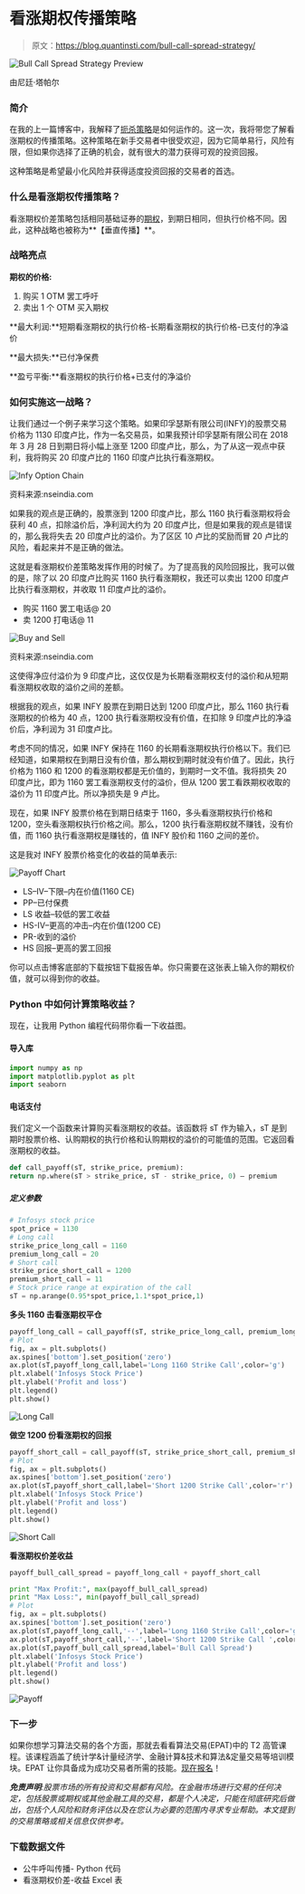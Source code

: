 # 看涨期权传播策略

> 原文：<https://blog.quantinsti.com/bull-call-spread-strategy/>

![Bull Call Spread Strategy Preview](img/2ed4209067320f1becd93358312dea47.png)

由尼廷·塔帕尔

### **简介**

在我的上一篇博客中，我解释了[扼杀策略](https://blog.quantinsti.com/long-strangle-option-strategy-in-python/)是如何运作的。这一次，我将带您了解看涨期权的传播策略。这种策略在新手交易者中很受欢迎，因为它简单易行，风险有限，但如果你选择了正确的机会，就有很大的潜力获得可观的投资回报。

这种策略是希望最小化风险并获得适度投资回报的交易者的首选。

### **什么是看涨期权传播策略？**

看涨期权价差策略包括相同基础证券的[期权](http://s.bl-1.com/h/cgFQDB8B?url=https://quantra.quantinsti.com/course/options-trading-strategies-python-basic)，到期日相同，但执行价格不同。因此，这种战略也被称为**【垂直传播】**。

### **战略亮点**

**期权的价格:**

1.  购买 1 OTM 罢工呼吁
2.  卖出 1 个 OTM 买入期权

**最大利润:**短期看涨期权的执行价格-长期看涨期权的执行价格-已支付的净溢价

**最大损失:**已付净保费

**盈亏平衡:**看涨期权的执行价格+已支付的净溢价

### **如何实施这一战略？**

让我们通过一个例子来学习这个策略。如果印孚瑟斯有限公司(INFY)的股票交易价格为 1130 印度卢比，作为一名交易员，如果我预计印孚瑟斯有限公司在 2018 年 3 月 28 日到期日将小幅上涨至 1200 印度卢比，那么，为了从这一观点中获利，我将购买 20 印度卢比的 1160 印度卢比执行看涨期权。

![Infy Option Chain](img/26a3f66611a9d50148eee203a4e84edc.png)

资料来源:nseindia.com

如果我的观点是正确的，股票涨到 1200 印度卢比，那么 1160 执行看涨期权将会获利 40 点，扣除溢价后，净利润大约为 20 印度卢比，但是如果我的观点是错误的，那么我将失去 20 印度卢比的溢价。为了区区 10 卢比的奖励而冒 20 卢比的风险，看起来并不是正确的做法。

这就是看涨期权价差策略发挥作用的时候了。为了提高我的风险回报比，我可以做的是，除了以 20 印度卢比购买 1160 执行看涨期权，我还可以卖出 1200 印度卢比执行看涨期权，并收取 11 印度卢比的溢价。

*   购买 1160 罢工电话@ 20
*   卖 1200 打电话@ 11

![Buy and Sell](img/f039ccdb6d3fcdc241e274ddc6d2b3e8.png)

资料来源:nseindia.com

这使得净应付溢价为 9 印度卢比，这仅仅是为长期看涨期权支付的溢价和从短期看涨期权收取的溢价之间的差额。

根据我的观点，如果 INFY 股票在到期日达到 1200 印度卢比，那么 1160 执行看涨期权的价格为 40 点，1200 执行看涨期权没有价值，在扣除 9 印度卢比的净溢价后，净利润为 31 印度卢比。

考虑不同的情况，如果 INFY 保持在 1160 的长期看涨期权执行价格以下。我们已经知道，如果期权在到期日没有价值，那么期权到期时就没有价值了。因此，执行价格为 1160 和 1200 的看涨期权都是无价值的，到期时一文不值。我将损失 20 印度卢比，即为 1160 罢工看涨期权支付的溢价，但从 1200 罢工看跌期权收取的溢价为 11 印度卢比。所以净损失是 9 卢比。

现在，如果 INFY 股票价格在到期日结束于 1160，多头看涨期权执行价格和 1200，空头看涨期权执行价格之间。那么，1200 执行看涨期权就不赚钱，没有价值，而 1160 执行看涨期权是赚钱的，值 INFY 股价和 1160 之间的差价。

这是我对 INFY 股票价格变化的收益的简单表示:

![Payoff Chart](img/ff40c5cf6a08f0f08f90bb5c52024e53.png)

*   LS–IV–下限–内在价值(1160 CE)
*   PP–已付保费
*   LS 收益–较低的罢工收益
*   HS-IV–更高的冲击–内在价值(1200 CE)
*   PR-收到的溢价
*   HS 回报–更高的罢工回报

你可以点击博客底部的下载按钮下载报告单。你只需要在这张表上输入你的期权价值，就可以得到你的收益。

### **Python 中如何计算策略收益？**

现在，让我用 Python 编程代码带你看一下收益图。

#### **导入库**

```py
import numpy as np
import matplotlib.pyplot as plt
import seaborn
```

#### **电话支付**

我们定义一个函数来计算购买看涨期权的收益。该函数将 sT 作为输入，sT 是到期时股票价格、认购期权的执行价格和认购期权的溢价的可能值的范围。它返回看涨期权的收益。

```py
def call_payoff(sT, strike_price, premium):
return np.where(sT > strike_price, sT - strike_price, 0) – premium
```

##### **定义参数**

```py
# Infosys stock price
spot_price = 1130
# Long call
strike_price_long_call = 1160
premium_long_call = 20
# Short call
strike_price_short_call = 1200
premium_short_call = 11
# Stock price range at expiration of the call
sT = np.arange(0.95*spot_price,1.1*spot_price,1)
```

**多头 1160 击看涨期权平仓**

```py
payoff_long_call = call_payoff(sT, strike_price_long_call, premium_long_call)
# Plot
fig, ax = plt.subplots()
ax.spines['bottom'].set_position('zero')
ax.plot(sT,payoff_long_call,label='Long 1160 Strike Call',color='g')
plt.xlabel('Infosys Stock Price')
plt.ylabel('Profit and loss')
plt.legend()
plt.show()
```

![Long Call](img/879bd1d79c848eda0451de8b322653a0.png)

**做空 1200 份看涨期权的回报**

```py
payoff_short_call = call_payoff(sT, strike_price_short_call, premium_short_call) * -1.0
# Plot
fig, ax = plt.subplots()
ax.spines['bottom'].set_position('zero')
ax.plot(sT,payoff_short_call,label='Short 1200 Strike Call',color='r')
plt.xlabel('Infosys Stock Price')
plt.ylabel('Profit and loss')
plt.legend()
plt.show()
```

![Short Call](img/5299c68d3745b4ee6d38b1e76bfccf06.png)

**看涨期权价差收益**

```py
payoff_bull_call_spread = payoff_long_call + payoff_short_call

print "Max Profit:", max(payoff_bull_call_spread)
print "Max Loss:", min(payoff_bull_call_spread)
# Plot
fig, ax = plt.subplots()
ax.spines['bottom'].set_position('zero')
ax.plot(sT,payoff_long_call,'--',label='Long 1160 Strike Call',color='g')
ax.plot(sT,payoff_short_call,'--',label='Short 1200 Strike Call ',color='r')
ax.plot(sT,payoff_bull_call_spread,label='Bull Call Spread')
plt.xlabel('Infosys Stock Price')
plt.ylabel('Profit and loss')
plt.legend()
plt.show()
```

![Payoff](img/b43772af15279a44cf57c576ff03e7f3.png)

### **下一步**

如果你想学习算法交易的各个方面，那就去看看算法交易(EPAT)中的 T2 高管课程。该课程涵盖了统计学&计量经济学、金融计算&技术和算法&定量交易等培训模块。EPAT 让你具备成为成功交易者所需的技能。[现在报名](https://www.quantinsti.com/epat/)！

***免责声明**:股票市场的所有投资和交易都有风险。在金融市场进行交易的任何决定，包括股票或期权或其他金融工具的交易，都是个人决定，只能在彻底研究后做出，包括个人风险和财务评估以及在您认为必要的范围内寻求专业帮助。本文提到的交易策略或相关信息仅供参考。*

### **下载数据文件**

*   公牛呼叫传播- Python 代码
*   看涨期权价差-收益 Excel 表